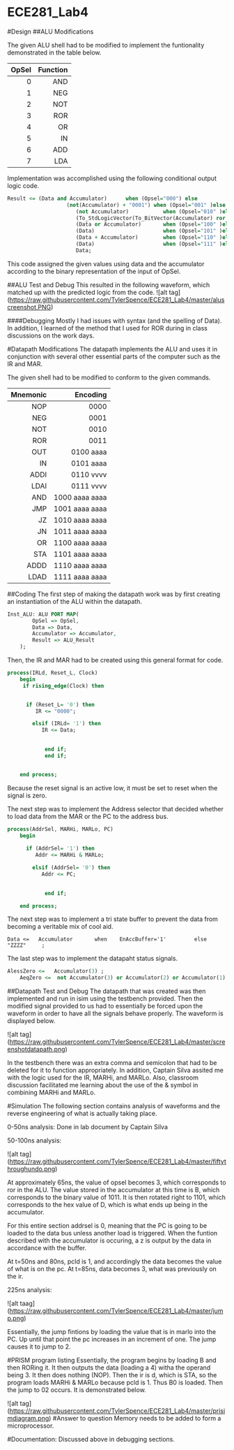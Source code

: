 ECE281_Lab4
===========

#Design
##ALU Modifications

The given ALU shell had to be modified to implement the funtionality demonstrated in the table below.

|  OpSel |  Function  |
|--:|--: |
|  0 |  AND  | 
|  1 |  NEG  | 
|  2 |  NOT  | 
|  3 |  ROR | 
|  4 |  OR  |  
|  5 |  IN  |  
|  6 |  ADD  |  
|  7 |  LDA  |

Implementation was accomplished using the following conditional output logic code.
```vhdl
Result <= (Data and Accumulator)      when (Opsel="000") else
		           (not(Accumulator) + "0001") when (Opsel="001" )else
					  (not Accumulator)           when (Opsel="010" )else
					  (To_StdLogicVector(To_BitVector(Accumulator) ror 1))  when (Opsel="011" )else
					  (Data or Accumulator)       when (Opsel="100" )else
					  (Data)                      when (Opsel="101" )else
					  (Data + Accumulator)        when (Opsel="110" )else
					  (Data)                      when (Opsel="111" )else
					  Data;
```
This code assigned the given values using data and the accumulator according to the binary representation of the input of OpSel. 

##ALU Test and Debug
This resulted in the following waveform, which matched up with the predicted logic from the code.
![alt tag] (https://raw.githubusercontent.com/TylerSpence/ECE281_Lab4/master/aluscreenshot.PNG)


####Debugging
Mostly I had issues with syntax (and the spelling of Data). In addition, I learned of the method that I used for ROR during in class discussions on the work days. 

#Datapath Modifications
The datapath implements the ALU and uses it in conjunction with several other essential parts of the computer such as the IR and MAR.

The given shell had to be modified to conform to the given commands.

|  Mnemonic |  Encoding  |
|--:|--: |
|  NOP |  0000 | 
|  NEG |  0001 | 
|  NOT |  0010 | 
|  ROR |  0011 | 
|  OUT |  0100 aaaa  |  
|  IN |  0101 aaaa  |  
|  ADDI |  0110 vvvv  |  
|  LDAI |  0111 vvvv  |
|  AND |  1000 aaaa aaaa | 
|  JMP |  1001  aaaa aaaa| 
|  JZ |  1010 aaaa aaaa | 
|  JN |  1011 aaaa aaaa| 
|  OR |  1100  aaaa aaaa|  
|  STA |  1101 aaaa aaaa |  
|  ADDD |  1110 aaaa aaaa |  
|  LDAD |  1111 aaaa aaaa  |

##Coding
The first step of making the datapath work was by first creating an instantiation of the ALU within the datapath.
```vhdl
Inst_ALU: ALU PORT MAP(
		OpSel => OpSel,
		Data => Data,
		Accumulator => Accumulator,
		Result => ALU_Result
	);
```
Then, the IR and MAR had to be created using this general format for code.
```vhdl
process(IRLd, Reset_L, Clock)
  	begin
     if rising_edge(Clock) then


	  if (Reset_L= '0') then
	     IR <= "0000";

		elsif (IRLd= '1') then 
		   IR <= Data;
     

			end if;
			end if;


  	end process;   
```

Because the reset signal is an active low, it must be set to reset when the signal is zero.

The next step was to implement the Address selector that decided whether to load data from the MAR or the PC to the address bus.

```vhdl
process(AddrSel, MARHi, MARLo, PC)
  	begin
       
	  if (AddrSel= '1') then
	     Addr <= MARHi & MARLo;

		elsif (AddrSel= '0') then 
		   Addr <= PC;
     

			end if;

  	end process; 
```

The next step was to implement a tri state buffer to prevent the data from becoming a veritable mix of cool aid.

```vhld
Data <=   Accumulator       when    EnAccBuffer='1'         else    "ZZZZ"     ;
```

The last step was to implement the datapaht status signals.
```vhdl
AlessZero <=   Accumulator(3) ;			
  	AeqZero <=  not Accumulator(3) or Accumulator(2) or Accumulator(1) or Accumulator(0); 
```

##Datapath Test and Debug
The datapath that was created was then implemented and run in isim using the testbench provided. Then the modified signal provided to us had to essentially be forced upon the waveform in order to have all the signals behave properly. The waveform is displayed below. 

![alt tag] (https://raw.githubusercontent.com/TylerSpence/ECE281_Lab4/master/screenshotdatapath.png)

In the testbench there was an extra comma and semicolon that had to be deleted for it to function appropriately. In addition, Captain Silva assited me with the logic used for the IR, MARHi, and MARLo. Also, classroom discussion facilitated me learning about the use of the & symbol in combining MARHi and MARLo. 


#Simulation
The following section contains analysis of waveforms and the reverse engineering of what is actually taking place. 

0-50ns analysis: Done in lab document by Captain Silva

50-100ns analysis:

![alt tag] (https://raw.githubusercontent.com/TylerSpence/ECE281_Lab4/master/fiftythroughundo.png)

At approximately 65ns, the value of opsel becomes 3, which corresponds to ror in the ALU. The value stored in the accumulator at this time is B, which corresponds to the binary value of 1011. It is then rotated right to 1101, which corresponds to the hex value of D, which is what ends up being in the accumulator. 

For this entire section addrsel is 0, meaning that the PC is going to be loaded to the data bus unless another load is triggered. When the funtion described with the accumulator is occuring, a z is output by the data in accordance with the buffer. 

At t=50ns and 80ns, pcld is 1, and accordingly the data becomes the value of what is on the pc. At t=85ns, data becomes 3, what was previously on the ir. 

225ns analysis:

![alt taag] (https://raw.githubusercontent.com/TylerSpence/ECE281_Lab4/master/jump.png)

Essentially, the jump fintions by loading the value that is in marlo into the PC. Up until that point the pc increases in an increment of one. The jump causes it to jump to 2.


#PRISM program listing
Essentially, the program begins by loading B and then RORing it. It then outputs the data (loading a 4) witha the operand being 3. It then does nothing (NOP). Then the ir is d, which is STA, so the program loads MARHi & MARLo because pcld is 1. Thus B0 is loaded. Then the jump to 02 occurs. 
It is demonstrated below.

![alt tag] (https://raw.githubusercontent.com/TylerSpence/ECE281_Lab4/master/prisimdiagram.png)
#Answer to question
Memory needs to be added to form a microprocessor. 

#Documentation:
Discussed above in debugging sections.
